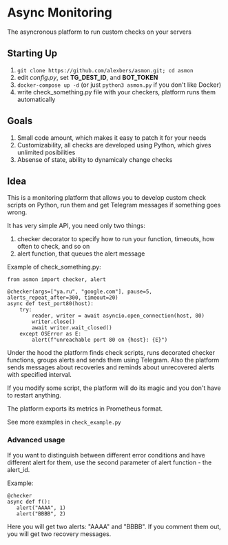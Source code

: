 # Async Monitoring #

The asyncronous platform to run custom checks on your servers

## Starting Up ##
    
1. `git clone https://github.com/alexbers/asmon.git; cd asmon`
2. edit *config.py*, set **TG_DEST_ID**, and **BOT_TOKEN**
3. `docker-compose up -d` (or just `python3 asmon.py` if you don't like Docker)
4. write check_something.py file with your checkers, platform runs them automatically


## Goals ##

1. Small code amount, which makes it easy to patch it for your needs
2. Customizability, all checks are developed using Python, which gives unlimited posibilities
3. Absense of state, ability to dynamicaly change checks

## Idea ##

This is a monitoring platform that allows you to develop custom check scripts on Python, run
them and get Telegram messages if something goes wrong.

It has very simple API, you need only two things:

1. checker decorator to specify how to run your function, timeouts, how often to check,
and so on
2. alert function, that queues the alert message


Example of check_something.py:

```
from asmon import checker, alert

@checker(args=["ya.ru", "google.com"], pause=5, alerts_repeat_after=300, timeout=20)
async def test_port80(host):
    try:
        reader, writer = await asyncio.open_connection(host, 80)
        writer.close()
        await writer.wait_closed()
    except OSError as E:
        alert(f"unreachable port 80 on {host}: {E}")
```

Under the hood the platform finds check scripts, runs decorated checker functions, groups alerts and sends them using Telegram. Also the platform sends messages about recoveries and reminds about unrecovered alerts with specified interval.

If you modify some script, the platform will do its magic and you don't have to restart anything.

The platform exports its metrics in Prometheus format.

See more examples in `check_example.py`


### Advanced usage ###

If you want to distinguish between different error conditions and have different alert for them, use the second parameter of alert function - the alert\_id.

Example:

```
@checker
async def f():
   alert("AAAA", 1)
   alert("BBBB", 2)
```

Here you will get two alerts: "AAAA" and "BBBB". If you comment them out, you will get two recovery messages.
